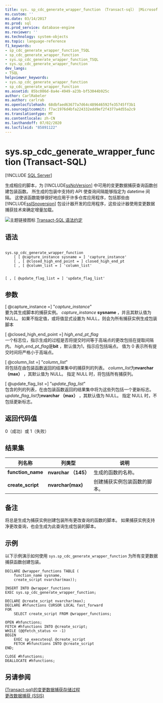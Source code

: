 ```yaml
---
title: sys. sp_cdc_generate_wrapper_function （Transact-sql） |Microsoft Docs
ms.custom: ''
ms.date: 03/14/2017
ms.prod: sql
ms.prod_service: database-engine
ms.reviewer: ''
ms.technology: system-objects
ms.topic: language-reference
f1_keywords:
- sp_cdc_generate_wrapper_function_TSQL
- sp_cdc_generate_wrapper_function
- sys.sp_cdc_generate_wrapper_function_TSQL
- sys.sp_cdc_generate_wrapper_function
dev_langs:
- TSQL
helpviewer_keywords:
- sys.sp_cdc_generate_wrapper_function
- sp_cdc_generate_wrapper_function
ms.assetid: 85bc086d-8a4e-4949-a23b-bf53044b925c
author: CarlRabeler
ms.author: carlrab
ms.openlocfilehash: 68dbfaed63677a7d64c489646592fe35745ff3b1
ms.sourcegitcommit: f7ac1976d4bfa224332edd9ef2f4377a4d55a2c9
ms.translationtype: MT
ms.contentlocale: zh-CN
ms.lasthandoff: 07/02/2020
ms.locfileid: "85891122"
---
```

# <a name="syssp_cdc_generate_wrapper_function-transact-sql"></a>sys.sp_cdc_generate_wrapper_function (Transact-SQL)
[!INCLUDE [SQL Server](../../includes/applies-to-version/sqlserver.md)]

  生成相应的脚本，为 [!INCLUDE[ssNoVersion](../../includes/ssnoversion-md.md)] 中可用的变更数据捕获查询函数创建包装函数。 所生成的包装中支持的 API 使查询间隔能够指定为 datetime 间隔。 这使该函数能够很好地应用于许多仓库应用程序，包括那些由 [!INCLUDE[ssISnoversion](../../includes/ssisnoversion-md.md)] 包设计器开发的应用程序，这些设计器使用变更数据捕获技术来确定增量加载。  
  
 ![主题链接图标](../../database-engine/configure-windows/media/topic-link.gif "“主题链接”图标") [Transact-SQL 语法约定](../../t-sql/language-elements/transact-sql-syntax-conventions-transact-sql.md)  
  
## <a name="syntax"></a>语法  
  
```  
  
sys.sp_cdc_generate_wrapper_function  
    [ [ @capture_instance sysname = ] 'capture_instance'  
    [ , [ @closed_high_end_point = ] closed_high_end_pt  
    [ , [ @column_list = ] 'column_list'  
```  
  
```  
  
[ , [ @update_flag_list = ] 'update_flag_list'  
```  
  
## <a name="arguments"></a>参数  
 [ @capture_instance =] "*capture_instance*"  
 要为其生成脚本的捕获实例。 *capture_instance* **sysname** ，并且其默认值为 NULL。 如果不指定值，或将值显式设置为 NULL，则会为所有捕获实例生成包装脚本  
  
 [ @closed_high_end_point =] *high_end_pt_flag*  
 一个标志位，指示生成的过程是否将提交时间等于高端点的更改包括在提取间隔内。 *high_end_pt_flag*是**bit** ，默认值为1，指示应包括端点。 值为 0 表示所有提交时间将严格小于高端点。  
  
 [ @column_list =] "*column_list*"  
 将包括在由包装函数返回的结果集中的捕获列的列表。 *column_list*为**nvarchar （max）** ，其默认值为 NULL。 指定 NULL 时，将包括所有捕获列。  
  
 [ @update_flag_list =] "*update_flag_list*"  
 包含的列的列表，在由包装函数返回的结果集中将为这些列包括一个更新标志。 *update_flag_list*为**nvarchar （max）** ，其默认值为 NULL。 指定 NULL 时，不包括更新标志。  
  
## <a name="return-code-values"></a>返回代码值  
 0（成功）或 1（失败）  
  
## <a name="result-sets"></a>结果集  
  
|列名称|列类型|说明|  
|-----------------|-----------------|-----------------|  
|**function_name**|**nvarchar （145）**|生成的函数的名称。|  
|**create_script**|**nvarchar(max)**|创建捕获实例包装函数的脚本。|  
  
## <a name="remarks"></a>备注  
 将总是生成为捕获实例创建包装所有更改查询的函数的脚本。 如果捕获实例支持净更改查询，也会生成为此查询生成包装的脚本。  
  
## <a name="examples"></a>示例  
 以下示例演示如何使用 `sys.sp_cdc_generate_wrapper_function` 为所有变更数据捕获函数创建包装。  
  
```  
DECLARE @wrapper_functions TABLE (  
    function_name sysname,  
    create_script nvarchar(max));  
  
INSERT INTO @wrapper_functions  
EXEC sys.sp_cdc_generate_wrapper_function;  
  
DECLARE @create_script nvarchar(max);  
DECLARE #hfunctions CURSOR LOCAL fast_forward  
FOR   
    SELECT create_script FROM @wrapper_functions;  
  
OPEN #hfunctions;  
FETCH #hfunctions INTO @create_script;  
WHILE (@@fetch_status <> -1)  
BEGIN  
    EXEC sp_executesql @create_script  
    FETCH #hfunctions INTO @create_script  
END;  
  
CLOSE #hfunctions;  
DEALLOCATE #hfunctions;  
```  
  
## <a name="see-also"></a>另请参阅  
 [&#40;Transact-sql&#41;的变更数据捕获存储过程](../../relational-databases/system-stored-procedures/change-data-capture-stored-procedures-transact-sql.md)   
 [更改数据捕获 &#40;SSIS&#41;](../../integration-services/change-data-capture/change-data-capture-ssis.md)  
  
  

